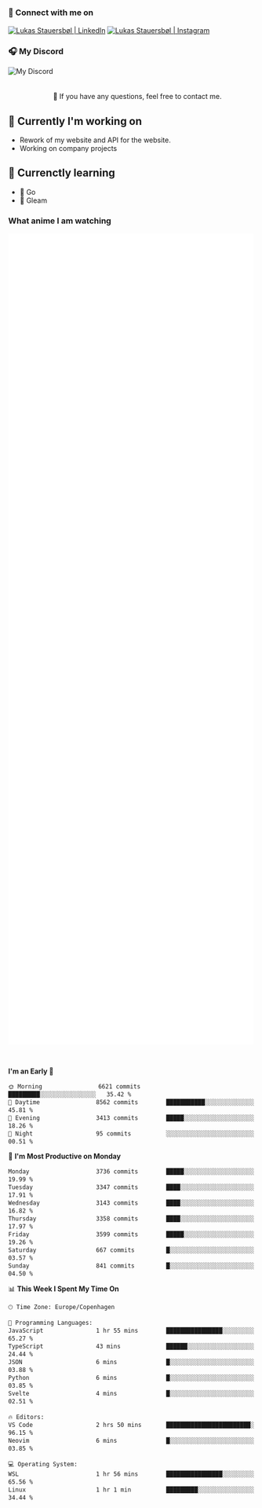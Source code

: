 ### 🔗 Connect with me on
<a href="https://www.instagram.com/lukas_stauersbol" target="_blank"><img align="center" src="https://raw.githubusercontent.com/stauersbol/stauersbol/main/images/instagram.svg" alt="Lukas Stauersbøl | LinkedIn" width="30px"/></a>
<a href="https://www.linkedin.com/in/lukas-stauersbol/" target="_blank"><img align="center" src="https://raw.githubusercontent.com/stauersbol/stauersbol/main/images/linkedin.svg" alt="Lukas Stauersbøl | Instagram" width="30px"/></a>

<p align="center">
 <h3>🎧 My Discord</h3>
 <img align="left" height="55px" src="https://discord.c99.nl/widget/theme-2/147806323323568128.png" alt="My Discord" />
</p>

<br/>
<br/>
<br/>
💬 If you have any questions, feel free to contact me.

## 🔭 Currently I'm working on
- Rework of my website and API for the website.
- Working on company projects
 
## 🌱 Currenctly learning
- 💙 Go
- 💜 Gleam

### What anime I am watching
<a href="https://anilist.co/user/slashiy/" align="center"><img align="center" width="500px" src="metrics.plugin.personal.anilist.svg" /></a>

<br/>

<!--START_SECTION:waka-->
**I'm an Early 🐤** 

```text
🌞 Morning                6621 commits        █████████░░░░░░░░░░░░░░░░   35.42 % 
🌆 Daytime                8562 commits        ███████████░░░░░░░░░░░░░░   45.81 % 
🌃 Evening                3413 commits        █████░░░░░░░░░░░░░░░░░░░░   18.26 % 
🌙 Night                  95 commits          ░░░░░░░░░░░░░░░░░░░░░░░░░   00.51 % 
```
📅 **I'm Most Productive on Monday** 

```text
Monday                   3736 commits        █████░░░░░░░░░░░░░░░░░░░░   19.99 % 
Tuesday                  3347 commits        ████░░░░░░░░░░░░░░░░░░░░░   17.91 % 
Wednesday                3143 commits        ████░░░░░░░░░░░░░░░░░░░░░   16.82 % 
Thursday                 3358 commits        ████░░░░░░░░░░░░░░░░░░░░░   17.97 % 
Friday                   3599 commits        █████░░░░░░░░░░░░░░░░░░░░   19.26 % 
Saturday                 667 commits         █░░░░░░░░░░░░░░░░░░░░░░░░   03.57 % 
Sunday                   841 commits         █░░░░░░░░░░░░░░░░░░░░░░░░   04.50 % 
```


📊 **This Week I Spent My Time On** 

```text
🕑︎ Time Zone: Europe/Copenhagen

💬 Programming Languages: 
JavaScript               1 hr 55 mins        ████████████████░░░░░░░░░   65.27 % 
TypeScript               43 mins             ██████░░░░░░░░░░░░░░░░░░░   24.44 % 
JSON                     6 mins              █░░░░░░░░░░░░░░░░░░░░░░░░   03.88 % 
Python                   6 mins              █░░░░░░░░░░░░░░░░░░░░░░░░   03.85 % 
Svelte                   4 mins              █░░░░░░░░░░░░░░░░░░░░░░░░   02.51 % 

🔥 Editors: 
VS Code                  2 hrs 50 mins       ████████████████████████░   96.15 % 
Neovim                   6 mins              █░░░░░░░░░░░░░░░░░░░░░░░░   03.85 % 

💻 Operating System: 
WSL                      1 hr 56 mins        ████████████████░░░░░░░░░   65.56 % 
Linux                    1 hr 1 min          █████████░░░░░░░░░░░░░░░░   34.44 % 
```


<!--END_SECTION:waka-->
